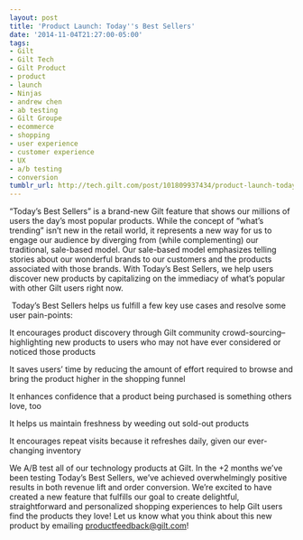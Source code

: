 ```yaml
---
layout: post
title: 'Product Launch: Today''s Best Sellers'
date: '2014-11-04T21:27:00-05:00'
tags:
- Gilt
- Gilt Tech
- Gilt Product
- product
- launch
- Ninjas
- andrew chen
- ab testing
- Gilt Groupe
- ecommerce
- shopping
- user experience
- customer experience
- UX
- a/b testing
- conversion
tumblr_url: http://tech.gilt.com/post/101809937434/product-launch-todays-best-sellers
---
```

“Today’s Best Sellers” is a brand-new Gilt feature that shows our millions of users the day’s most popular products. While the concept of “what’s trending” isn’t new in the retail world, it represents a new way for us to engage our audience by diverging from (while complementing) our traditional, sale-based model. Our sale-based model emphasizes telling stories about our wonderful brands to our customers and the products associated with those brands. With Today’s Best Sellers, we help users discover new products by capitalizing on the immediacy of what’s popular with other Gilt users right now.


 Today’s Best Sellers helps us fulfill a few key use cases and resolve some user pain-points:

It encourages product discovery through Gilt community crowd-sourcing–highlighting new products to users who may not have ever considered or noticed those products


It saves users’ time by reducing the amount of effort required to browse and bring the product higher in the shopping funnel


It enhances confidence that a product being purchased is something others love, too


It helps us maintain freshness by weeding out sold-out products


It encourages repeat visits because it refreshes daily, given our ever-changing inventory

We A/B test all of our technology products at Gilt. In the +2 months we’ve been testing Today’s Best Sellers, we’ve achieved overwhelmingly positive results in both revenue lift and order conversion. We’re excited to have created a new feature that fulfills our goal to create delightful, straightforward and personalized shopping experiences to help Gilt users find the products they love!
Let us know what you think about this new product by emailing productfeedback@gilt.com!
